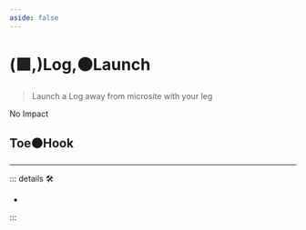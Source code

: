 ```yaml
---
aside: false
---
```

# (🟩,)<ekos>Log</ekos>,🟠<motor>Launch</motor>

> Launch a Log away from microsite with your leg

No Impact

## Toe🟠<motor>Hook</motor>

---

<!-- =================================================== -->
<!-- =================================================== -->
<!-- =================================================== -->
<!-- =================================================== -->
<!-- =================================================== -->
::: details 🛠

-

:::
